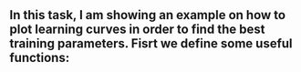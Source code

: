 # 
In this task, I am showing an example on how to plot learning curves in order to find
the best training parameters. 
Fisrt we define some useful functions:
  - 
